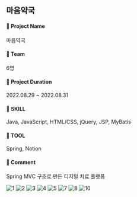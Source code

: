 ## 마음약국
#### 📌 Project Name <br>
마음약국 <br>
#### 📌 Team <br>
6명<br>
#### 📌 Project Duration <br>
2022.08.29 ~ 2022.08.31 <br>
#### 📌 SKILL <br>
Java, JavaScript, HTML/CSS, jQuery, JSP, MyBatis <br>
#### 📌 TOOL <br>
Spring, Notion <br>
#### 📌 Comment <br>
Spring MVC 구조로 만든 디지털 치료 플랫폼 <br>

![1](https://user-images.githubusercontent.com/97905221/194129465-0b02af4f-2f3c-4375-9192-7f38de2f6c01.jpg)
![2](https://user-images.githubusercontent.com/97905221/194129484-6b113678-b100-488e-bf20-29e3436add3f.jpg)
![3](https://user-images.githubusercontent.com/97905221/194129493-921cd4be-c505-4330-89ea-26303ccdba9c.jpg)
![4](https://user-images.githubusercontent.com/97905221/194129498-f57f50d2-6b0e-4c12-8fea-c4e9edb47e32.jpg)
![5](https://user-images.githubusercontent.com/97905221/194129510-2a819a27-86c6-4339-bd5d-55347a3e75f9.jpg)
![7](https://user-images.githubusercontent.com/97905221/194129528-baf75e11-76d7-46a5-9e45-f45c9334474e.jpg)
![8](https://user-images.githubusercontent.com/97905221/194129533-25deb735-9719-4f15-97a4-f4f010aa4a30.jpg)
![10](https://user-images.githubusercontent.com/97905221/194135080-49f55405-2c3c-4fb8-91fa-47627ebbbb77.jpg)
